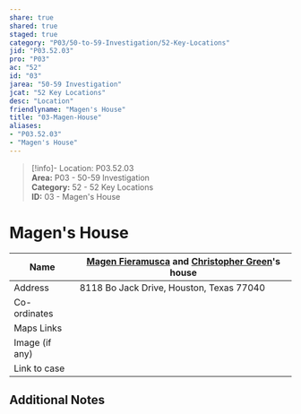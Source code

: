 ```yaml
---  
share: true  
shared: true  
staged: true  
category: "P03/50-to-59-Investigation/52-Key-Locations"  
jid: "P03.52.03"  
pro: "P03"  
ac: "52"  
id: "03"  
jarea: "50-59 Investigation"  
jcat: "52 Key Locations"  
desc: "Location"  
friendlyname: "Magen's House"  
title: "03-Magen-House"  
aliases:   
- "P03.52.03"  
- "Magen's House"  
---  
```

>[!info]- Location: P03.52.03  
>**Area:** P03 - 50-59 Investigation  
>**Category:** 52 - 52 Key Locations  
>**ID:** 03 - Magen's House  
  
# Magen's House  
| Name           | [Magen Fieramusca](../../70-to-79-People/72-Suspects-and-People-of-Interest/01-Magen-Rose-Fieramusca.md) and [Christopher Green](../../70-to-79-People/73-Family-and-Friends/06-Christopher-Green.md)'s house     |  
| -------------- | --- |  
| Address        | 8118 Bo Jack Drive, Houston, Texas 77040    |  
| Co-ordinates   |     |  
| Maps Links     |     |  
| Image (if any) |     |  
| Link to case               |     |  
  
## Additional Notes 
